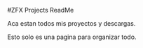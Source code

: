 #ZFX Projects ReadMe

Aca estan todos mis proyectos y descargas.

Esto solo es una pagina para organizar todo.
